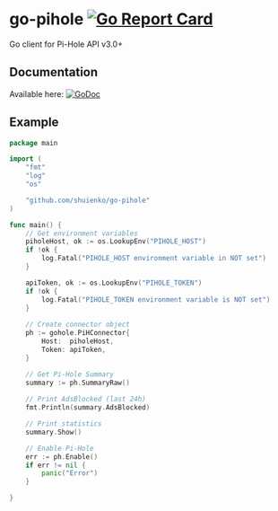 # go-pihole [![Go Report Card](https://goreportcard.com/badge/github.com/shuienko/go-pihole)](https://goreportcard.com/report/github.com/shuienko/go-pihole)
Go client for Pi-Hole API v3.0+

## Documentation
Available here: [![GoDoc](https://godoc.org/github.com/shuienko/go-pihole?status.svg)](https://godoc.org/github.com/shuienko/go-pihole)

## Example
```go
package main

import (
	"fmt"
	"log"
	"os"

	"github.com/shuienko/go-pihole"
)

func main() {
	// Get environment variables
	piholeHost, ok := os.LookupEnv("PIHOLE_HOST")
	if !ok {
		log.Fatal("PIHOLE_HOST environment variable in NOT set")
	}

	apiToken, ok := os.LookupEnv("PIHOLE_TOKEN")
	if !ok {
		log.Fatal("PIHOLE_TOKEN environment variable is NOT set")
	}
    
    // Create connector object
	ph := gohole.PiHConnector{
		Host:  piholeHost,
		Token: apiToken,
	}

    // Get Pi-Hole Summary
    summary := ph.SummaryRaw()
    
    // Print AdsBlocked (last 24h)
    fmt.Println(summary.AdsBlocked)

    // Print statistics
    summary.Show()

    // Enable Pi-Hole
    err := ph.Enable()
    if err != nil {
        panic("Error")
    }

}
```
